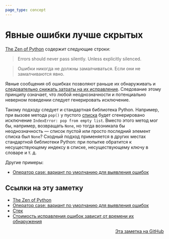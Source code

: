 ```yaml
---
page_type: concept
---
```


# Явные ошибки лучше скрытых

[The Zen of Python](20221023134241.md) содержит следующие строки:

> Errors should never pass silently.
> Unless explicitly silenced.

> Ошибки никогда не должны замалчиваться.
> Если они не замалчиваются явно.

Явные сообщения об ошибках позволяют раньше их обнаруживать и [следовательно снижать затраты на их исправление](20221023132121.md). Следование этому принципу означает, что любой неоднозначности и потенциально неверном поведении следует генерировать исключение.

Такому подходу следует и стандартная библиотека Python. Например, при вызове метода `pop()` у пустого [списка](https://docs.python.org/3/library/stdtypes.html#lists) будет сгенерировано исключение `IndexError: pop from empty list`. Вместо этого метод мог бы, например, возвращать `None`, но тогда возникала бы неоднозначность — список пустой или просто последний элемент списка был `None`? Сходный подход применяется в других местах стандартной библиотеки Python: при попытке обратится к несуществующему индексу в списке, несуществующему ключу в словаре и т. д.

Другие примеры:

- [Оператор case: вариант по умолчанию для выявления ошибок](20221023132701.md)


## Ссылки на эту заметку

* [The Zen of Python](20221023134241.md)
* [Оператор case: вариант по умолчанию для выявления ошибок](20221023132701.md)
* [Стек](20221022205412.md)
* [Стоимость исправления ошибок зависит от времени их обнаружения](20221023132121.md)


<p v-pre style="text-align: right">
  <a href="https://github.com/Kverde/algorithms/blob/main/source/20221023131820.md">
  Эта заметка на GitHub
  </a>
</p>
